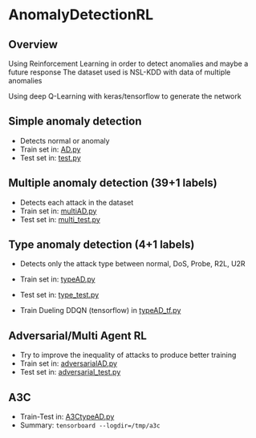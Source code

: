 # AnomalyDetectionRL


## Overview
Using Reinforcement Learning in order to detect anomalies and maybe a future response
The dataset used is NSL-KDD with data of multiple anomalies

Using deep Q-Learning with keras/tensorflow to generate the network
## Simple anomaly detection
- Detects normal or anomaly
- Train set in: [AD.py](https://github.com/gcamfer/Anomaly-ReactionRL/blob/master/Simple/AD.py)
- Test set in: [test.py](https://github.com/gcamfer/Anomaly-ReactionRL/blob/master/Simple/test.py)

## Multiple anomaly detection (39+1 labels)
- Detects each attack in the dataset
- Train set in: [multiAD.py](https://github.com/gcamfer/Anomaly-ReactionRL/blob/master/Multiple/multiAD.py)
- Test set in: [multi_test.py](https://github.com/gcamfer/Anomaly-ReactionRL/blob/master/Multiple/multi_test.py)

## Type anomaly detection (4+1 labels)
- Detects only the attack type between normal, DoS, Probe, R2L, U2R
- Train set in: [typeAD.py](https://github.com/gcamfer/Anomaly-ReactionRL/blob/master/Type/typeAD.py)
- Test set in: [type_test.py](https://github.com/gcamfer/Anomaly-ReactionRL/blob/master/Type/type_test.py)

- Train Dueling DDQN (tensorflow) in [typeAD_tf.py](https://github.com/gcamfer/Anomaly-ReactionRL/blob/master/Type/typeAD_tf.py)

## Adversarial/Multi Agent RL
- Try to improve the inequality of attacks to produce better training
- Train set in: [adversarialAD.py](https://github.com/gcamfer/Anomaly-ReactionRL/blob/master/Multi-agent/adversarialAD.py)
- Test set in: [adversarial_test.py](https://github.com/gcamfer/Anomaly-ReactionRL/blob/master/Multi-agent/adversarial_test.py)

## A3C
- Train-Test in: [A3CtypeAD.py](https://github.com/gcamfer/Anomaly-ReactionRL/blob/master/A3C/A3CtypeAD.py)
- Summary: `tensorboard --logdir=/tmp/a3c`
